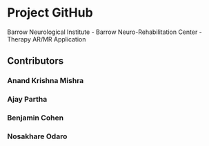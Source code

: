 # Project GitHub

Barrow Neurological Institute - Barrow Neuro-Rehabilitation Center - Therapy AR/MR Application

## Contributors

### Anand Krishna Mishra
### Ajay Partha
### Benjamin Cohen
### Nosakhare Odaro
